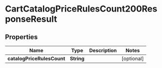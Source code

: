 

# CartCatalogPriceRulesCount200ResponseResult


## Properties

Name | Type | Description | Notes
------------ | ------------- | ------------- | -------------
**catalogPriceRulesCount** | **String** |  |  [optional]



